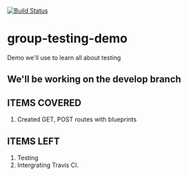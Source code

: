[![Build Status](https://travis-ci.org/Tevinthuku/group-testing-demo.svg?branch=develop)](https://travis-ci.org/Tevinthuku/group-testing-demo)

# group-testing-demo

Demo we'll use to learn all about testing

## We'll be working on the develop branch

## ITEMS COVERED

1. Created GET, POST routes with blueprints

## ITEMS LEFT

1. Testing
2. Intergrating Travis CI.
